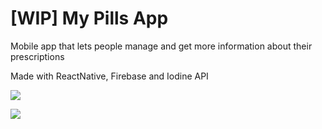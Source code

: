# [WIP] My Pills App

Mobile app that lets people manage and get more information about their prescriptions

Made with ReactNative, Firebase and Iodine API

![](https://s26.postimg.org/8fdv4gwpl/mypills01.png)

![](https://s26.postimg.org/gm5uw1ms9/mypills02.png)



